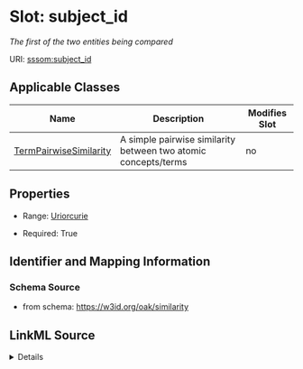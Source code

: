 

# Slot: subject_id


_The first of the two entities being compared_



URI: [sssom:subject_id](http://w3id.org/sssom/subject_id)



<!-- no inheritance hierarchy -->





## Applicable Classes

| Name | Description | Modifies Slot |
| --- | --- | --- |
| [TermPairwiseSimilarity](TermPairwiseSimilarity.md) | A simple pairwise similarity between two atomic concepts/terms |  no  |







## Properties

* Range: [Uriorcurie](Uriorcurie.md)

* Required: True





## Identifier and Mapping Information







### Schema Source


* from schema: https://w3id.org/oak/similarity




## LinkML Source

<details>
```yaml
name: subject_id
description: The first of the two entities being compared
from_schema: https://w3id.org/oak/similarity
rank: 1000
slot_uri: sssom:subject_id
alias: subject_id
domain_of:
- TermPairwiseSimilarity
range: uriorcurie
required: true

```
</details>